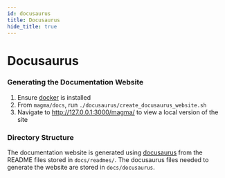 ```yaml
---
id: docusaurus
title: Docusaurus
hide_title: true
---
```

# Docusaurus
### Generating the Documentation Website

1. Ensure [docker](https://docs.docker.com/install/) is installed
2. From `magma/docs`, run `./docusaurus/create_docusaurus_website.sh`
3. Navigate to http://127.0.0.1:3000/magma/ to view a local version of the site

### Directory Structure

The documentation website is generated using [docusaurus](https://docusaurus.io/) from
the README files stored in `docs/readmes/`. The docusaurus files needed to generate the website are
stored in `docs/docusaurus`.
